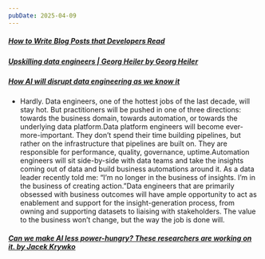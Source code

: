 ```yaml
---
pubDate: 2025-04-09
---
```


##### [How to Write Blog Posts that Developers Read](https://refactoringenglish.com/chapters/write-blog-posts-developers-read/)
##### [Upskilling data engineers | Georg Heiler by Georg Heiler](https://georgheiler.com/post/learning-data-engineering)
##### [How AI will disrupt data engineering as we know it](https://www.getdbt.com/blog/how-ai-will-disrupt-data-engineering)

- Hardly. Data engineers, one of the hottest jobs of the last decade, will stay hot. But practitioners will be pushed in one of three directions: towards the business domain, towards automation, or towards the underlying data platform.Data platform engineers will become ever-more-important. They don’t spend their time building pipelines, but rather on the infrastructure that pipelines are built on. They are responsible for performance, quality, governance, uptime.Automation engineers will sit side-by-side with data teams and take the insights coming out of data and build business automations around it. As a data leader recently told me: “I’m no longer in the business of insights. I’m in the business of creating action.”Data engineers that are primarily obsessed with business outcomes will have ample opportunity to act as enablement and support for the insight-generation process, from owning and supporting datasets to liaising with stakeholders. The value to the business won’t change, but the way the job is done will.

##### [Can we make AI less power-hungry? These researchers are working on it. by Jacek Krywko](https://arstechnica.com/ai/2025/03/can-we-make-ai-less-power-hungry-these-researchers-are-working-on-it/)